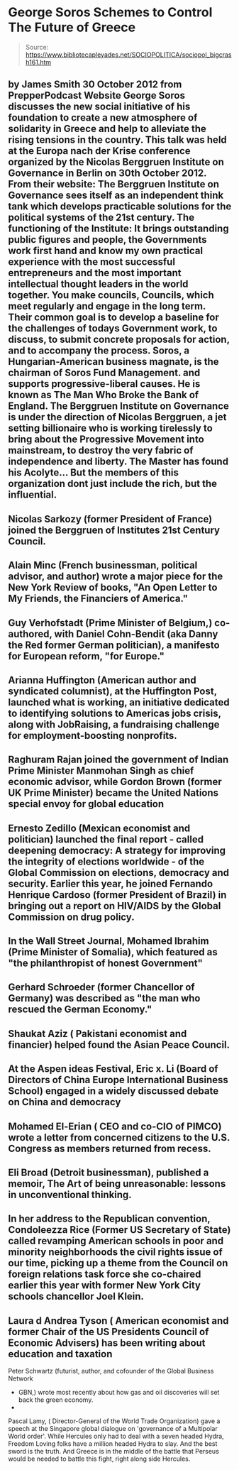 # George Soros Schemes to Control The Future of Greece

> Source: https://www.bibliotecapleyades.net/SOCIOPOLITICA/sociopol_bigcrash161.htm

by James Smith
30 October 2012
from
PrepperPodcast Website
George Soros discusses the new social
initiative of his foundation to create a new atmosphere of solidarity in
Greece and help to alleviate the rising tensions in the country.
This talk was held at the Europa nach der
Krise conference organized by the
Nicolas Berggruen Institute on
Governance in Berlin on 30th October 2012.
From their
website:
The Berggruen Institute
on Governance sees itself as an independent think tank which
develops practicable solutions for the political systems of the 21st
century.
The functioning of the
Institute: It brings outstanding public figures and people, the
Governments work first hand and know my own practical experience
with the most successful entrepreneurs and the most important
intellectual thought leaders in the world together.
You make councils,
Councils, which meet regularly and engage in the long term. Their
common goal is to develop a baseline for the challenges of todays
Government work, to discuss, to submit concrete proposals for
action, and to accompany the process.
Soros, a Hungarian-American business
magnate, is the chairman of Soros Fund Management. and supports
progressive-liberal causes.
He is known as The Man Who Broke the Bank
of England.
The Berggruen Institute on Governance is
under the direction of
Nicolas Berggruen, a jet setting billionaire who
is working tirelessly to bring about the Progressive Movement into
mainstream, to destroy the very fabric of independence and liberty.
The Master has found his Acolyte...
But the
members of this organization dont just include the rich, but the
influential.
-
Nicolas Sarkozy
(former President of France) joined the Berggruen of Institutes
21st Century Council.
-
Alain Minc
(French businessman, political advisor, and author) wrote a
major piece for the New York Review of books, "An Open Letter to My Friends, the Financiers of
America."
-
Guy Verhofstadt
(Prime Minister of Belgium,) co-authored, with
Daniel
Cohn-Bendit (aka Danny the Red former German
politician), a manifesto for European reform, "for Europe."
-
Arianna Huffington
(American author and
syndicated columnist), at the Huffington Post, launched what
is working, an initiative dedicated to identifying
solutions to Americas jobs crisis, along with JobRaising,
a fundraising challenge for employment-boosting nonprofits.
-
Raghuram Rajan
joined the government of Indian Prime Minister Manmohan
Singh as chief economic advisor, while Gordon Brown
(former UK Prime Minister) became the United Nations special
envoy for global education
-
Ernesto Zedillo (Mexican
economist and politician) launched the final report - called
deepening democracy: A strategy for improving the integrity of
elections worldwide - of the Global Commission on elections,
democracy and security. Earlier this year, he joined
Fernando Henrique Cardoso (former President of Brazil)
in
bringing out a report on HIV/AIDS by the Global Commission
on drug policy.
-
In the Wall Street Journal,
Mohamed Ibrahim (Prime Minister of Somalia),
which featured as "the philanthropist of honest Government"
-
Gerhard Schroeder
(former Chancellor of Germany) was described as "the man who rescued the German Economy."
-
Shaukat Aziz ( Pakistani
economist and financier) helped
found the Asian Peace Council.
-
At the Aspen ideas
Festival, Eric x. Li (Board of Directors of
China Europe International Business School) engaged in
a widely discussed debate on China and democracy
-
Mohamed El-Erian ( CEO and co-CIO
of PIMCO)
wrote a letter from concerned citizens to the U.S.
Congress as members returned from recess.
-
Eli Broad
(Detroit businessman), published a memoir, The
Art of being unreasonable: lessons in unconventional thinking.
-
In
her address to the Republican convention,
Condoleezza Rice (Former US Secretary of State) called
revamping American schools in poor and minority neighborhoods
the civil rights issue of our time, picking up a theme from
the
Council on foreign relations task force she co-chaired
earlier this year with former New York City schools chancellor
Joel Klein.
-
Laura d Andrea Tyson
( American economist and former Chair of the US Presidents
Council of Economic Advisers) has been writing about
education and
taxation
-
Peter Schwartz
(futurist, author, and cofounder of the Global Business Network
- GBN,)
wrote most recently about how gas and oil discoveries will
set back the green economy.
-
Pascal
Lamy, ( Director-General of the
World Trade Organization) gave a speech at the Singapore global
dialogue on 'governance
of a Multipolar World order'.
While Hercules only had to deal with a seven
headed Hydra, Freedom Loving folks have a million headed Hydra to slay.
And the best sword is the truth.
And Greece is in the middle of the battle
that Perseus would be needed to battle this fight, right along side
Hercules.
